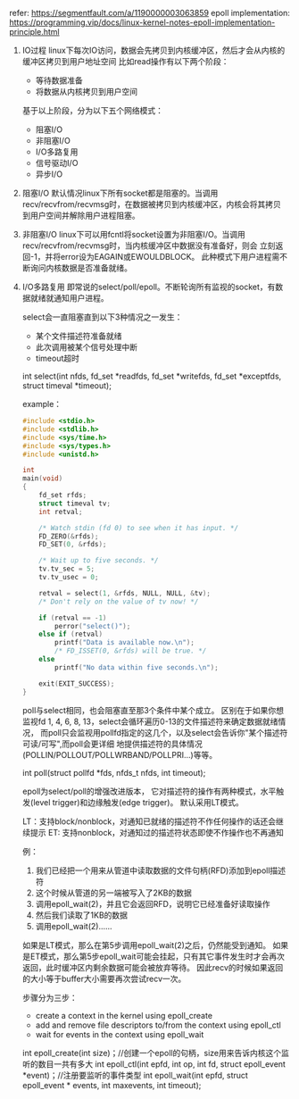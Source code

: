 refer:
    https://segmentfault.com/a/1190000003063859
epoll implementation:
    https://programming.vip/docs/linux-kernel-notes-epoll-implementation-principle.html

1. IO过程
    linux下每次IO访问，数据会先拷贝到内核缓冲区，然后才会从内核的缓冲区拷贝到用户地址空间
    比如read操作有以下两个阶段：
    - 等待数据准备
    - 将数据从内核拷贝到用户空间

    基于以上阶段，分为以下五个网络模式：
    - 阻塞I/O
    - 非阻塞I/O
    - I/O多路复用
    - 信号驱动I/O
    - 异步I/O


2. 阻塞I/O
    默认情况linux下所有socket都是阻塞的。当调用recv/recvfrom/recvmsg时，在数据被拷贝到内核缓冲区，内核会将其拷贝
    到用户空间并解除用户进程阻塞。

3. 非阻塞I/O
    linux下可以用fcntl将socket设置为非阻塞I/O。当调用recv/recvfrom/recvmsg时，当内核缓冲区中数据没有准备好，则会
    立刻返回-1，并将error设为EAGAIN或EWOULDBLOCK。
    此种模式下用户进程需不断询问内核数据是否准备就绪。

4. I/O多路复用
    即常说的select/poll/epoll。不断轮询所有监视的socket，有数据就绪就通知用户进程。
    
    select会一直阻塞直到以下3种情况之一发生：
    - 某个文件描述符准备就绪
    - 此次调用被某个信号处理中断
    - timeout超时
    
    int select(int nfds, fd_set *readfds, fd_set *writefds, fd_set *exceptfds, struct timeval *timeout);
    
    example：

    ```C
    #include <stdio.h>
    #include <stdlib.h>
    #include <sys/time.h>
    #include <sys/types.h>
    #include <unistd.h>

    int
    main(void)
    {
        fd_set rfds;
        struct timeval tv;
        int retval;

        /* Watch stdin (fd 0) to see when it has input. */
        FD_ZERO(&rfds);
        FD_SET(0, &rfds);

        /* Wait up to five seconds. */
        tv.tv_sec = 5;
        tv.tv_usec = 0;

        retval = select(1, &rfds, NULL, NULL, &tv);
        /* Don't rely on the value of tv now! */

        if (retval == -1)
            perror("select()");
        else if (retval)
            printf("Data is available now.\n");
            /* FD_ISSET(0, &rfds) will be true. */
        else
            printf("No data within five seconds.\n");

        exit(EXIT_SUCCESS);
    }
    ```

    poll与select相同，也会阻塞直至那3个条件中某个成立。
    区别在于如果你想监视fd 1, 4, 6, 8, 13，select会循环遍历0-13的文件描述符来确定数据就绪情况，
    而poll只会监视用pollfd指定的这几个，以及select会告诉你"某个描述符可读/可写",而poll会更详细
    地提供描述符的具体情况(POLLIN/POLLOUT/POLLWRBAND/POLLPRI...)等等。

    int poll(struct pollfd *fds, nfds_t nfds, int timeout);

    epoll为select/poll的增强改进版本，
    它对描述符的操作有两种模式，水平触发(level trigger)和边缘触发(edge trigger)。
    默认采用LT模式。

    LT：支持block/nonblock，对通知已就绪的描述符不作任何操作的话还会继续提示
    ET: 支持nonblock，对通知过的描述符状态即使不作操作也不再通知

    例：
    1. 我们已经把一个用来从管道中读取数据的文件句柄(RFD)添加到epoll描述符
    2. 这个时候从管道的另一端被写入了2KB的数据
    3. 调用epoll_wait(2)，并且它会返回RFD，说明它已经准备好读取操作
    4. 然后我们读取了1KB的数据
    5. 调用epoll_wait(2)......

    如果是LT模式，那么在第5步调用epoll_wait(2)之后，仍然能受到通知。
    如果是ET模式，那么第5步epoll_wait可能会挂起，只有其它事件发生时才会再次返回，此时缓冲区内剩余数据可能会被放弃等待。
    因此recv的时候如果返回的大小等于buffer大小需要再次尝试recv一次。
    

    步骤分为三步：
    - create a context in the kernel using epoll_create
    - add and remove file descriptors to/from the context using epoll_ctl
    - wait for events in the context using epoll_wait

    int epoll_create(int size)；//创建一个epoll的句柄，size用来告诉内核这个监听的数目一共有多大
    int epoll_ctl(int epfd, int op, int fd, struct epoll_event *event)；//注册要监听的事件类型
    int epoll_wait(int epfd, struct epoll_event * events, int maxevents, int timeout);

